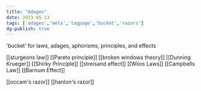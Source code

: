 ```yaml
---
title: "Adages"
date: 2023-05-13
tags: ['adages','meta','tagpage','bucket','razors']
dg-publish: true
---
```


'bucket' for laws, adages, aphorisms, principles, and effects 

[[sturgeons law]]
[[Pareto principle]]
[[broken windows theory]]
[[Dunning Krueger]]
[[Shirky Principle]]
[[streisand effect]]
[[Wiios Laws]]
[[Campbells Law]]
[[Barnum Effect]]

[[occam's razor]]
[[hanlon's razor]]
